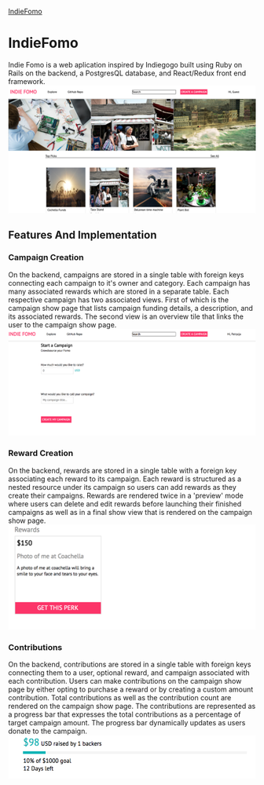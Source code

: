 [IndieFomo](https://github.com/plupinska/IndieFomo/blob/master/docs/api-endpoints)

# IndieFomo
Indie Fomo is a web aplication inspired by Indiegogo built using Ruby on Rails on the backend, a PostgresQL database, and React/Redux front end framework.
![HomePage](/docs/images/homepage.png)

## Features And Implementation

### Campaign Creation
On the backend, campaigns are stored in a single table with foreign keys connecting each campaign to it's owner and category. Each campaign has many associated rewards which are stored in a separate table. Each respective campaign has two associated views. First of which is the campaign show page that lists campaign funding details, a description, and its associated rewards. The second view is an overview tile that links the user to the campaign show page.
![Campaign](/docs/images/campaign-creation.png)
### Reward Creation
On the backend, rewards are stored in a single table with a foreign key associating each reward to its campaign. Each reward is structured as a nested resource under its campaign so users can add rewards as they create their campaigns. Rewards are rendered twice in a 'preview' mode where users can delete and edit rewards before launching their finished campaigns as well as in a final show view that is rendered on the campaign show page.
![Rewards](/docs/images/rewards.png)
### Contributions
On the backend, contributions are stored in a single table with foreign keys connecting them to a user, optional reward, and campaign associated with each contribution. Users can make contributions on the campaign show page by either opting to purchase a reward or by creating a custom amount contribution. Total contributions as well as the contribution count are rendered on the campaign show page. The contributions are represented as a progress bar that expresses the total contributions as a percentage of target campaign amount. The progress bar dynamically updates as users donate to the campaign.
![ProgressBar](/docs/images/progress-bar.png)
